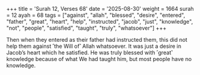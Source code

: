 +++
title = 'Surah 12, Verses 68'
date = '2025-08-30'
weight = 1664
surah = 12
ayah = 68
tags = ["against", "allah", "blessed", "desire", "entered", "father", "great", "heart", "help", "instructed", "jacob", "just", "knowledge", "not", "people", "satisfied", "taught", "truly", "whatsoever"]
+++

Then when they entered as their father had instructed them, this did not help them against ˹the Will of˺ Allah whatsoever. It was just a desire in Jacob’s heart which he satisfied. He was truly blessed with ˹great˺ knowledge because of what We had taught him, but most people have no knowledge.